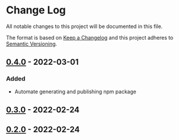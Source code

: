 # Change Log
All notable changes to this project will be documented in this file.

The format is based on [Keep a Changelog](http://keepachangelog.com/)
and this project adheres to [Semantic Versioning](http://semver.org/).

## [0.4.0] - 2022-03-01
### Added
 - Automate generating and publishing npm package

## [0.3.0] - 2022-02-24

## [0.2.0] - 2022-02-24

[0.4.0]: https://github.com/internetguru/scrolltopable/compare/v0.3.0...v0.4.0
[0.3.0]: https://github.com/internetguru/scrolltopable/compare/v0.2.0...v0.3.0
[0.2.0]: https://github.com/internetguru/scrolltopable/compare/v0.0.0...v0.2.0
